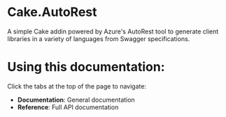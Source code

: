 # Cake.AutoRest

A simple Cake addin powered by Azure's AutoRest tool to generate client libraries in a variety of languages from Swagger specifications.

# Using this documentation:

Click the tabs at the top of the page to navigate:
- **Documentation**: General documentation
- **Reference**: Full API documentation
